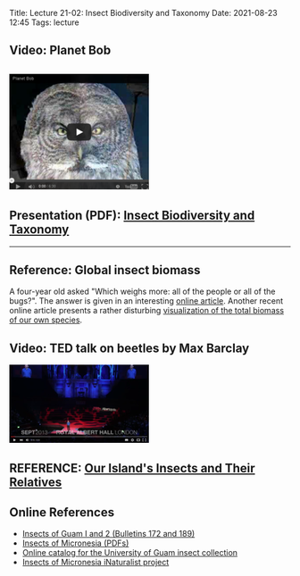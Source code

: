 Title: Lecture 21-02: Insect Biodiversity and Taxonomy
Date: 2021-08-23 12:45
Tags: lecture

## Video: Planet Bob
[![Planet Bob](/images/PlanetBob.png)](https://www.youtube.com/watch?feature=player_embedded&v=mwuASmP7TfU)
---
## Presentation (PDF): [Insect Biodiversity and Taxonomy](/pdfs/nomenclature.pdf)
---
## Reference: Global insect biomass
A four-year old asked "Which weighs more: all of the people or all of the bugs?".
The answer is given in an interesting [online article](https://fivethirtyeight.com/features/the-bugs-of-the-world-could-squish-us-all/).
Another recent online article presents a rather disturbing
[visualization of the total biomass of our own species](https://futurism.com/disturbing-simulation-shows-what-would-happen-if-you-blended-up-every-living-human).

## Video: TED talk on beetles by Max Barclay
[![VIDEO: Max Barclay talks about beetles](/images/MaxBarclay.png)](https://youtu.be/ZGcu8WwheUU)

## REFERENCE: [Our Island's Insects and Their Relatives](/pdfs/InsectBiology.pdf)

## Online References
* [Insects of Guam I and 2 (Bulletins 172 and 189)](http://hbs.bishopmuseum.org/pubs-online/bpbm-bulletins.html)
* [Insects of Micronesia (PDFs)](http://hbs.bishopmuseum.org/pubs-online/iom.html)
* [Online catalog for the University of Guam insect collection](https://scan-bugs.org/portal/collections/misc/collprofiles.php?collid=180)
* [Insects of Micronesia iNaturalist project](https://www.inaturalist.org/projects/insects-of-micronesia)
